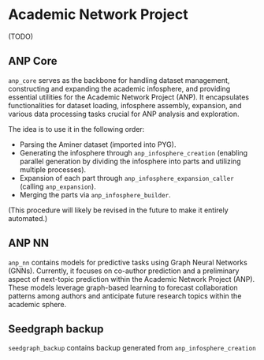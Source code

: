 # Academic Network Project
(TODO)
## ANP Core
`anp_core` serves as the backbone for handling dataset management, constructing and expanding the academic infosphere, and providing essential utilities for the Academic Network Project (ANP). It encapsulates functionalities for dataset loading, infosphere assembly, expansion, and various data processing tasks crucial for ANP analysis and exploration.


The idea is to use it in the following order:
- Parsing the Aminer dataset (imported into PYG).
- Generating the infosphere through `anp_infosphere_creation` (enabling parallel generation by dividing the infosphere into parts and utilizing multiple processes).
- Expansion of each part through `anp_infosphere_expansion_caller` (calling `anp_expansion`).
- Merging the parts via `anp_infosphere_builder`.

(This procedure will likely be revised in the future to make it entirely automated.)

## ANP NN
`anp_nn` contains models for predictive tasks using Graph Neural Networks (GNNs). Currently, it focuses on co-author prediction and a preliminary aspect of next-topic prediction within the Academic Network Project (ANP). These models leverage graph-based learning to forecast collaboration patterns among authors and anticipate future research topics within the academic sphere.

## Seedgraph backup
`seedgraph_backup` contains backup generated from `anp_infosphere_creation`
